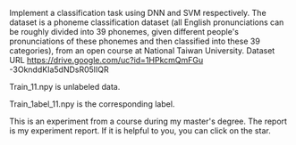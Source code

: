 Implement a classification task using DNN and SVM respectively. The dataset is a phoneme classification dataset (all English pronunciations can be roughly divided into 39 phonemes, given different people's pronunciations of these phonemes and then classified into these 39 categories), from an open course at National Taiwan University. Dataset URL https://drive.google.com/uc?id=1HPkcmQmFGu -3OknddKIa5dNDsR05lIQR

Train_11.npy is unlabeled data.

Train_1abel_11.npy is the corresponding label.

This is an experiment from a course during my master's degree. The report is my experiment report. If it is helpful to you, you can click on the star.
